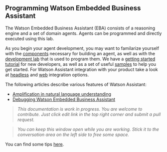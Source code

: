 ## Programming Watson Embedded Business Assistant

The Watson Embedded Business Assistant (EBA) consists of a reasoning engine and a set of domain agents. Agents can be programmed and directly executed using this lab. 

As you begin your agent development, you may want to familarize yourself with the [components](./components/Components.md) necessary for building an agent, as well as with the [development lab](./lab/Overview.md) that is used to program them. We have a [getting started tutorial](./getting-started/GettingStarted.md) for new developers, as well as a set of useful [samples](./Samples.md) to help you get started. For Watson Assistant integration with your product take a look at [headless](./integration/Headless.md) and [web](./integration/Web.md) integration options.

The following articles describe various features of Watson Assistant:
* [Amplification in natural language understanding](./articles/NaturalLanguageUnderstatnding.md)
* [Debugging Watson Embedded Business Assistant](./articles/DebuggingWatsonAssistant.md)

> _This documentation is work in progress. You are welcome to contribute. Just click edit link in the top right corner and submit a pull request._

> _You can keep this window open while you are working. Stick it to the conversation area on the left side to free some space._

You can find some tips [here](./DevTips.md).
